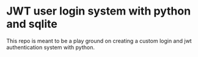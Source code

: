 # JWT user login system with python and sqlite

This repo is meant to be a play ground on creating a custom login and jwt authentication system with python. 
